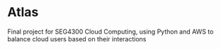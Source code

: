 # Atlas
Final project for SEG4300 Cloud Computing, using Python and AWS to balance cloud users based on their interactions
